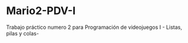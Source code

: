 # Mario2-PDV-I
Trabajo práctico numero 2 para Programación de videojuegos I - Listas, pilas y colas-
